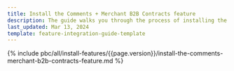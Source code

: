 ```yaml
---
title: Install the Comments + Merchant B2B Contracts feature
description: The guide walks you through the process of installing the Comments + Merchant Contracts feature into the project.
last_updated: Mar 13, 2024
template: feature-integration-guide-template
---
```


{% include pbc/all/install-features/{{page.version}}/install-the-comments-merchant-b2b-contracts-feature.md %} <!-- To edit, see /_includes/pbc/all/install-features/202404.0/install-the-comments-merchant-b2b-contracts-feature.md -->
